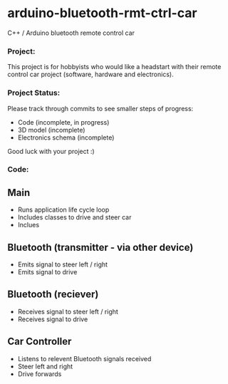 # arduino-bluetooth-rmt-ctrl-car
C++ / Arduino bluetooth remote control car

### Project: 

This project is for hobbyists who would like a headstart with their remote control
car project (software, hardware and electronics).

### Project Status: 

Please track through commits to see smaller steps of progress:

- Code (incomplete, in progress)
- 3D model (incomplete)
- Electronics schema (incomplete)

Good luck with your project :) 

### Code: 

## Main 
- Runs application life cycle loop
- Includes classes to drive and steer car 
- Inclues

## Bluetooth (transmitter - via other device)
- Emits signal to steer left / right
- Emits signal to drive

## Bluetooth (reciever)
- Receives signal to steer left / right
- Receives signal to drive

## Car Controller 
- Listens to relevent Bluetooth signals received
- Steer left and right
- Drive forwards

